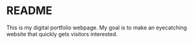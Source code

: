 # README

This is my digital portfolio webpage. My goal is to make an eyecatching website that quickly gets visitors interested. 